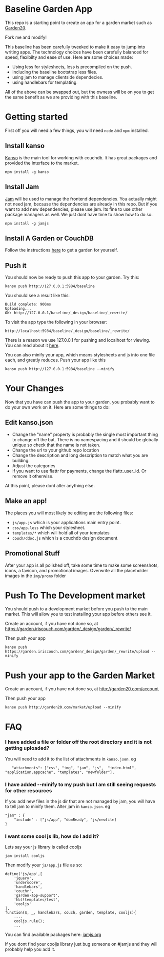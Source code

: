 Baseline Garden App
===================

This repo is a starting point to create an app for a garden market such as [Garden20](http://garden20.com/market/).

Fork me and modify!

This baseline has been carefully tweeked to make it easy to jump into writing apps. The technology choices have been carefully
balanced for speed, flexibilty and ease of use. Here are some choices made:

 - Using less for stylesheets, less is precompiled on the push.
 - Including the baseline bootstrap less files.
 - using jam to manage clientside dependecies.
 - using handlebars for templating.

 All of the above can be swapped out, but the owness will be on you to get the same benefit as we are providing with this baseline.



# Getting started

First off you will need a few things, you will need ```node``` and ```npm``` installed.

## Install kanso

[Kanso](http://kan.so) is the main tool for working with couchdb. It has great packages and provided the interface to the market.


```
npm install -g kanso
```

## Install Jam

[Jam](http://jamjs.org/) will be used to manage the frontend dependencies. You actually might not need jam, because the dependencies
are already in this repo. But if you want to add new dependencies, please use jam. Its fine to use other package managers as well. We just
dont have time to show how to do so.

```
npm install -g jamjs
```

## Install A Garden or CouchDB

Follow the instructions [here](http://garden20.com/get) to get a garden for yourself.


## Push it

You should now be ready to push this app to your garden. Try this:

```
kanso push http://127.0.0.1:5984/baseline
```

You should see a result like this:

```
Build complete: 900ms
Uploading...
OK: http://127.0.0.1/baseline/_design/baseline/_rewrite/
```

To visit the app type the following in your browser:

```
http://localhost:5984/baseline/_design/baseline/_rewrite/
```

There is a reason we use 127.0.0.1 for pushing and localhost for viewing. You can read about it [here](http://garden20.com/wiki/Localhost_vs_127).

You can also minify your app, which means stylesheets and js into one file each, and greatly reduces. Push your app like this

```
kanso push http://127.0.0.1:5984/baseline --minify
```



# Your Changes

Now that you have can push the app to your garden, you probably want to do your own work on it. Here are some things to do:

## Edit kanso.json

 - Change the "name" property is probably the single most important thing to change off the bat. There is no namespacing and it should be globally unique so check that the name is not taken.
 - Change the url to your github repo location
 - Change the description and long description to match what you are building.
 - Adjust the categories
 - If you want to use flattr for payments, change the flattr_user_id. Or remove it otherwise.

At this point, please dont alter anything else.




## Make an app!

The places you will most likely be editing are the following files:

 - ```js/app.js``` which is your applications main entry point.
 - ```css/app.less``` which your stylesheet.
 - ```templates/*``` which will hold all of your templates
 - ```couch/ddoc.js``` which is a couchdb design document.


## Promotional Stuff

After your app is all polished off, take some time to make some screenshots, icons, a favicon, and promotional images. Overwrite all the placeholder images in the ```img/promo``` folder



# Push To The Development market

You should push to a development market before you push to the main market. This will allow you to test installing your app before others see it.

Create an account, if you have not done so, at https://garden.iriscouch.com/garden/_design/garden/_rewrite/

Then push your app

```
kanso push https://garden.iriscouch.com/garden/_design/garden/_rewrite/upload --minify
```


# Push your app to the Garden Market

Create an account, if you have not done so, at http://garden20.com/account

Then push your app

```
kanso push http://garden20.com/market/upload --minify
```

# FAQ

### I have added a file or folder off the root directory and it is not getting uploaded?

You will need to add it to the list of attachments in ```kanso.json```. eg

 ```
    "attachments": ["css", "img", "jam", "js",  "index.html", "application.appcache", "templates", "newfolder"],
```

### I have added --minify to my push but I am still seeing requests for other resources

If you add new files in the js dir that are not managed by jam, you will have to tell jam to minify them. Alter jam in ```kanso.json```. eg

```
"jam" : {
    "include" : ["js/app", "domReady", "js/newfile]
}
```

### I want some cool js lib, how do I add it?

Lets say your js library is called cooljs

```
jam install cooljs
```

Then modify your ```js/app.js``` file as so:

```
define('js/app',[
    'jquery',
    'underscore',
    'handlebars',
    'couchr',
    'garden-app-support',
    'hbt!templates/test',
    'cooljs'
],
function($, _, handlebars, couch, garden, template, cooljs){
    ....
    cooljs.rule();
    ...
```

You can find available packages here: [jamjs.org](http://jamjs.org/packages#/)

If you dont find your cooljs library just bug someone on #jamjs and they will probably help you add it.









